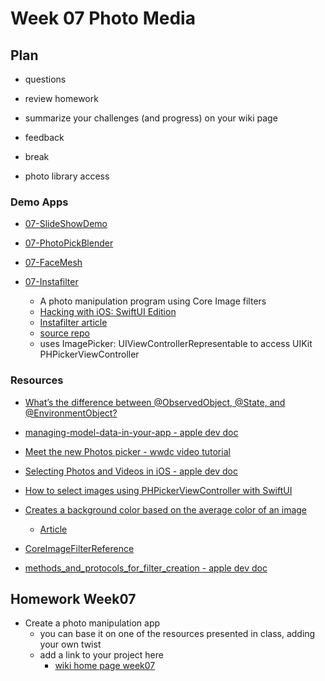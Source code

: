 # Week 07 Photo Media

## Plan

- questions

- review homework

- summarize your challenges (and progress) on your wiki page

- feedback

- break

- photo library access

### Demo Apps

- [07-SlideShowDemo](https://github.com/mobilelabclass-itp/07-SlideShowDemo)

- [07-PhotoPickBlender](https://github.com/mobilelabclass-itp/07-PhotoPickBlender)

- [07-FaceMesh](https://github.com/mobilelabclass-itp/07-FaceMesh)

- [07-Instafilter](https://github.com/mobilelabclass-itp/07-Instafilter)
  - A photo manipulation program using Core Image filters
  - [Hacking with iOS: SwiftUI Edition](https://www.hackingwithswift.com/books/ios-swiftui)
  - [Instafilter article](https://www.hackingwithswift.com/books/ios-swiftui/instafilter-introduction)
  - [source repo](https://github.com/twostraws/HackingWithSwift/tree/main/SwiftUI/project13)
  - uses ImagePicker: UIViewControllerRepresentable to access UIKit PHPickerViewController

### Resources

- [What’s the difference between @ObservedObject, @State, and @EnvironmentObject?](https://www.hackingwithswift.com/quick-start/swiftui/whats-the-difference-between-observedobject-state-and-environmentobject)

- [managing-model-data-in-your-app - apple dev doc](https://developer.apple.com/documentation/swiftui/managing-model-data-in-your-app)

- [Meet the new Photos picker - wwdc video tutorial](https://developer.apple.com/videos/play/wwdc2020/10652/)

- [Selecting Photos and Videos in iOS - apple dev doc](https://developer.apple.com/documentation/photokit/selecting_photos_and_videos_in_ios)

- [How to select images using PHPickerViewController with SwiftUI](https://levelup.gitconnected.com/how-to-select-images-using-phpickerviewcontroller-with-swiftui-da8bd3ec3d05)

<!-- - [How to obtain photo data/metadata after being picked in PHPickerViewController?](https://developer.apple.com/forums/thread/654898) -->

- [Creates a background color based on the average color of an image](https://github.com/bbaars/UIImageAverageColor)

  - [Article](https://medium.com/swlh/swiftui-read-the-average-color-of-an-image-c736adb43000)

- [CoreImageFilterReference ](https://developer.apple.com/library/archive/documentation/GraphicsImaging/Reference/CoreImageFilterReference/index.html)

- [methods_and_protocols_for_filter_creation - apple dev doc](https://developer.apple.com/documentation/coreimage/methods_and_protocols_for_filter_creation)

## Homework Week07

- Create a photo manipulation app
  - you can base it on one of the resources presented in class, adding your own twist
  - add a link to your project here
    - [wiki home page week07](https://github.com/molab-itp/content-2023-Fa/wiki#week-07-homework)
